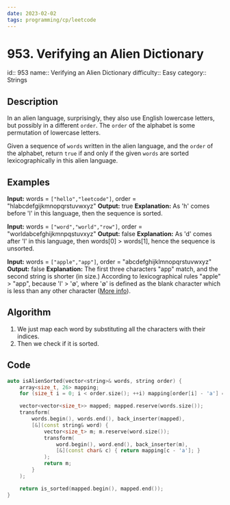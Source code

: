 ```yaml
---
date: 2023-02-02
tags: programming/cp/leetcode
---
```


# 953. Verifying an Alien Dictionary 

id:: 953
name:: Verifying an Alien Dictionary
difficulty:: Easy
category:: Strings

## Description
In an alien language, surprisingly, they also use English lowercase letters, but possibly in a different `order`. The `order` of the alphabet is some permutation of lowercase letters.

Given a sequence of `words` written in the alien language, and the `order` of the alphabet, return `true` if and only if the given `words` are sorted lexicographically in this alien language.

## Examples
**Input:** words = `["hello","leetcode"]`, order = "hlabcdefgijkmnopqrstuvwxyz"
**Output:** true
**Explanation:** As 'h' comes before 'l' in this language, then the sequence is sorted.

**Input:** words = `["word","world","row"]`, order = "worldabcefghijkmnpqstuvxyz"
**Output:** false
**Explanation:** As 'd' comes after 'l' in this language, then words[0] > words[1], hence the sequence is unsorted.

**Input:** words = `["apple","app"]`, order = "abcdefghijklmnopqrstuvwxyz"
**Output:** false
**Explanation:** The first three characters "app" match, and the second string is shorter (in size.) According to lexicographical rules "apple" > "app", because 'l' > '∅', where '∅' is defined as the blank character which is less than any other character ([More info](https://en.wikipedia.org/wiki/Lexicographical_order)).

## Algorithm
1. We just map each word by substituting all the characters with their indices. 
2. Then we check if it is sorted.

## Code
```cpp
auto isAlienSorted(vector<string>& words, string order) {
	array<size_t, 26> mapping;
	for (size_t i = 0; i < order.size(); ++i) mapping[order[i] - 'a'] = i;

	vector<vector<size_t>> mapped; mapped.reserve(words.size());
	transform(
		words.begin(), words.end(), back_inserter(mapped),
		[&](const string& word) {
			vector<size_t> m; m.reserve(word.size());
			transform(
				word.begin(), word.end(), back_inserter(m),
				[&](const char& c) { return mapping[c - 'a']; }
			);
			return m;
		}
	);

	return is_sorted(mapped.begin(), mapped.end());
}
```
